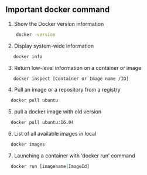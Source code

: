 ## Important docker command 

1. Show the Docker version information
```sh
    docker -version
```
2. Display system-wide information
 ```sh
    docker info
```
3. Return low-level information on a container or image
 ```sh
    docker inspect [Container or Image name /ID]
```
4. Pull an image or a repository from a registry
 ```sh
   docker pull ubuntu 
```
5. pull a docker image with old version
 ```sh
   docker pull ubuntu:16.04
```
6. List of all available images in local
 ```sh
   docker images 
```
7. Launching a container with ‘docker run’ command
 ```sh
   docker run [imagename|ImageId] 
```


